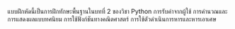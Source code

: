 แบบฝึกหัดนี้เป็นการฝึกทักษะพื้นฐานในบทที่ 2 ของวิชา Python
การรับค่าจากผู้ใช้
การคำนวณและการแสดงผลแบบทศนิยม
การใช้ฟังก์ชันทางคณิตศาสตร์
การใช้ตัวดำเนินการหารและหารเอาเศษ